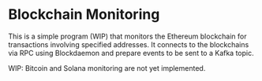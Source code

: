 # Blockchain Monitoring

This is a simple program (WIP) that monitors the Ethereum blockchain for transactions involving specified addresses. It connects to the blockchains via RPC using Blockdaemon and prepare events to be sent to a Kafka topic.

WIP: Bitcoin and Solana monitoring are not yet implemented.
